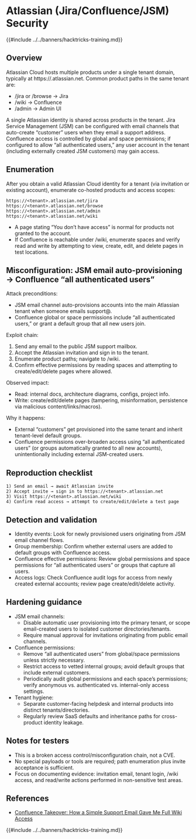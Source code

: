 # Atlassian (Jira/Confluence/JSM) Security

{{#include ../../banners/hacktricks-training.md}}

## Overview

Atlassian Cloud hosts multiple products under a single tenant domain, typically at https://<tenant>.atlassian.net. Common product paths in the same tenant are:

- /jira or /browse → Jira
- /wiki → Confluence
- /admin → Admin UI

A single Atlassian identity is shared across products in the tenant. Jira Service Management (JSM) can be configured with email channels that auto-create “customer” users when they email a support address. Confluence access is controlled by global and space permissions; if configured to allow “all authenticated users,” any user account in the tenant (including externally created JSM customers) may gain access.

## Enumeration

After you obtain a valid Atlassian Cloud identity for a tenant (via invitation or existing account), enumerate co-hosted products and access scopes:

```text
https://<tenant>.atlassian.net/jira
https://<tenant>.atlassian.net/browse
https://<tenant>.atlassian.net/admin
https://<tenant>.atlassian.net/wiki
```

- A page stating “You don’t have access” is normal for products not granted to the account.
- If Confluence is reachable under /wiki, enumerate spaces and verify read and write by attempting to view, create, edit, and delete pages in test locations.

## Misconfiguration: JSM email auto-provisioning → Confluence “all authenticated users”

Attack preconditions:
- JSM email channel auto-provisions accounts into the main Atlassian tenant when someone emails support@<company>.
- Confluence global or space permissions include “all authenticated users,” or grant a default group that all new users join.

Exploit chain:
1) Send any email to the public JSM support mailbox.
2) Accept the Atlassian invitation and sign in to the tenant.
3) Enumerate product paths; navigate to /wiki.
4) Confirm effective permissions by reading spaces and attempting to create/edit/delete pages where allowed.

Observed impact:
- Read: internal docs, architecture diagrams, configs, project info.
- Write: create/edit/delete pages (tampering, misinformation, persistence via malicious content/links/macros).

Why it happens:
- External “customers” get provisioned into the same tenant and inherit tenant-level default groups.
- Confluence permissions over-broaden access using “all authenticated users” (or groups automatically granted to all new accounts), unintentionally including external JSM-created users.

## Reproduction checklist

```text
1) Send an email → await Atlassian invite
2) Accept invite → sign in to https://<tenant>.atlassian.net
3) Visit https://<tenant>.atlassian.net/wiki
4) Confirm read access → attempt to create/edit/delete a test page
```

## Detection and validation

- Identity events: Look for newly provisioned users originating from JSM email channel flows.
- Group membership: Confirm whether external users are added to default groups with Confluence access.
- Confluence effective permissions: Review global permissions and space permissions for “all authenticated users” or groups that capture all users.
- Access logs: Check Confluence audit logs for access from newly created external accounts; review page create/edit/delete activity.

## Hardening guidance

- JSM email channels:
  - Disable automatic user provisioning into the primary tenant, or scope email-created users to isolated customer directories/tenants.
  - Require manual approval for invitations originating from public email channels.
- Confluence permissions:
  - Remove “all authenticated users” from global/space permissions unless strictly necessary.
  - Restrict access to vetted internal groups; avoid default groups that include external customers.
  - Periodically audit global permissions and each space’s permissions; verify anonymous vs. authenticated vs. internal-only access settings.
- Tenant hygiene:
  - Separate customer-facing helpdesk and internal products into distinct tenants/directories.
  - Regularly review SaaS defaults and inheritance paths for cross-product identity leakage.

## Notes for testers

- This is a broken access control/misconfiguration chain, not a CVE.
- No special payloads or tools are required; path enumeration plus invite acceptance is sufficient.
- Focus on documenting evidence: invitation email, tenant login, /wiki access, and read/write actions performed in non-sensitive test areas.

## References

- [Confluence Takeover: How a Simple Support Email Gave Me Full Wiki Access](https://medium.com/@kalvik/confluence-takeover-how-a-simple-support-email-gave-me-full-wiki-access-a9ac7c27fa31)

{{#include ../../banners/hacktricks-training.md}}
